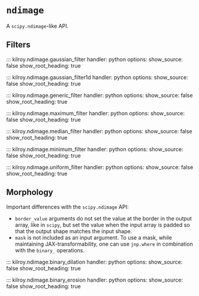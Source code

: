 # `ndimage`

A `scipy.ndimage`-like API.

## Filters

::: kilroy.ndimage.gaussian_filter
    handler: python
    options:
        show_source: false
        show_root_heading: true

::: kilroy.ndimage.gaussian_filter1d
    handler: python
    options:
        show_source: false
        show_root_heading: true

::: kilroy.ndimage.generic_filter
    handler: python
    options:
        show_source: false
        show_root_heading: true

::: kilroy.ndimage.maximum_filter
    handler: python
    options:
        show_source: false
        show_root_heading: true

::: kilroy.ndimage.median_filter
    handler: python
    options:
        show_source: false
        show_root_heading: true

::: kilroy.ndimage.minimum_filter
    handler: python
    options:
        show_source: false
        show_root_heading: true

::: kilroy.ndimage.uniform_filter
    handler: python
    options:
        show_source: false
        show_root_heading: true

## Morphology

Important differences with the `scipy.ndimage` API:

- `border_value` arguments do not set the value at the border in the output array, like in `scipy`, but set the value when the input array is padded so that the output shape matches the input shape.
- `mask` is not included as an input argument. To use a mask, while maintaining JAX-transformability, one can use `jnp.where` in combination with the `binary_` operations.

::: kilroy.ndimage.binary_dilation
    handler: python
    options:
        show_source: false
        show_root_heading: true


::: kilroy.ndimage.binary_erosion
    handler: python
    options:
        show_source: false
        show_root_heading: true

